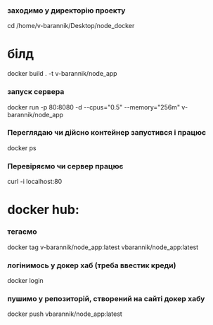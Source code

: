### заходимо у директорію проекту
cd /home/v-barannik/Desktop/node_docker

# білд
docker build . -t v-barannik/node_app

### запуск сервера
docker run -p 80:8080 -d --cpus="0.5" --memory="256m" v-barannik/node_app

### Переглядаю чи дійсно контейнер запустився і працює
docker ps

### Перевіряємо чи сервер працює
curl -i localhost:80


# docker hub:
### тегаємо
docker tag v-barannik/node_app:latest vbarannik/node_app:latest

### логінимось у докер хаб (треба ввестик креди)
docker login

### пушимо у репозиторій, створений на сайті докер хабу
docker push vbarannik/node_app:latest
